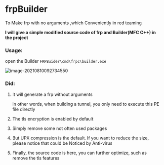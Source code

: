 # frpBuilder
To Make frp with no arguments ,which Conveniently in red teaming



**I will give a simple modified source code of frp and Builder(MFC C++) in the project**

### Usage:

open the Builder `FRPBuider\cmd\frpc\builder.exe`

![image-20210810092734550](https://images-1258433570.cos.ap-beijing.myqcloud.com/images/20210810092735.png)

### Did:

1. It will generate a frp without arguments

   in other words, when building a tunnel, you only need to execute this PE file directly

2. The tls encryption is enabled by default
3. Simply remove some not often used packages
4. But UPX compression is the default. If you want to reduce the size, please notice that could be Noticed by Anti-virus
5. Finally, the source code is here, you can further optimize, such as remove the tls features


